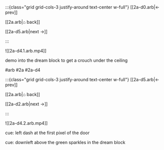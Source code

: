 :::{class="grid grid-cols-3 justify-around text-center w-full"}
[[2a-d0.arb|← prev]]

[[2a.arb|⌂ back]]

[[2a-d5.arb|next →]]

:::

![[2a-d4.1.arb.mp4]]

demo into the dream block to get a crouch under the ceiling

#arb #2a #2a-d4

:::{class="grid grid-cols-3 justify-around text-center w-full"}
[[2a-d5.arb|← prev]]

[[2a.arb|⌂ back]]

[[2a-d2.arb|next →]]

:::

![[2a-d4.2.arb.mp4]]

cue: left dash at the first pixel of the door

cue: downleft above the green sparkles in the dream block

